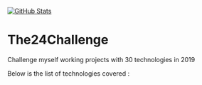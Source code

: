 [![GitHub Stats](https://img.shields.io/badge/github-stats-brightgreen.svg)](http://githubstats.com/The24Challenge)

# The24Challenge
Challenge myself working projects with 30 technologies in 2019

Below is the list of technologies covered :

